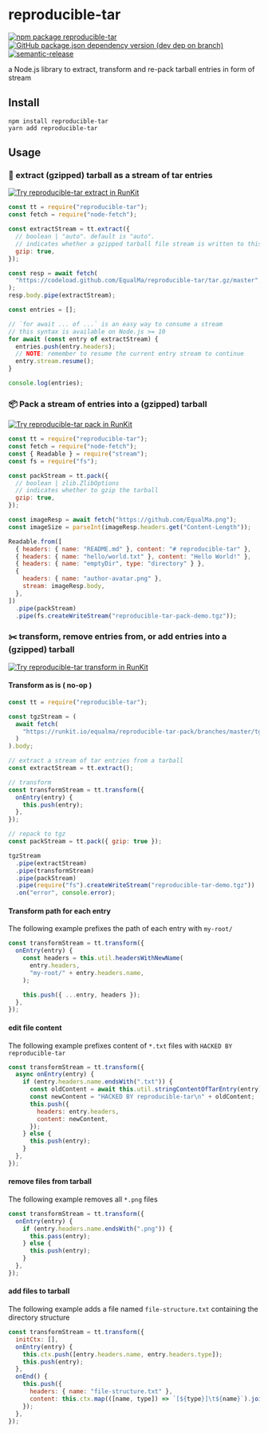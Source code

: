 # reproducible-tar

[![npm package reproducible-tar](https://img.shields.io/npm/v/reproducible-tar?style=flat-square)](http://npm.im/reproducible-tar)
[![GitHub package.json dependency version (dev dep on branch)](https://img.shields.io/github/package-json/dependency-version/EqualMa/reproducible-tar/dev/typescript?style=flat-square)]()
[![semantic-release](https://img.shields.io/badge/%20%20%F0%9F%93%A6%F0%9F%9A%80-semantic--release-e10079.svg?style=flat-square)](https://github.com/semantic-release/semantic-release)

a Node.js library to extract, transform and re-pack tarball entries in form of stream

## Install

```shell
npm install reproducible-tar
yarn add reproducible-tar
```

## Usage

### :telescope: extract (gzipped) tarball as a stream of tar entries

[![Try reproducible-tar extract in RunKit](https://img.shields.io/badge/%F0%9F%94%AD%20try%20in-RunKit-f55fa6.svg?labelColor=green&style=for-the-badge)](https://runkit.com/equalma/reproducible-tar-extract)

```js
const tt = require("reproducible-tar");
const fetch = require("node-fetch");

const extractStream = tt.extract({
  // boolean | "auto". default is "auto".
  // indicates whether a gzipped tarball file stream is written to this stream
  gzip: true,
});

const resp = await fetch(
  "https://codeload.github.com/EqualMa/reproducible-tar/tar.gz/master",
);
resp.body.pipe(extractStream);

const entries = [];

// `for await ... of ...` is an easy way to consume a stream
// this syntax is available on Node.js >= 10
for await (const entry of extractStream) {
  entries.push(entry.headers);
  // NOTE: remember to resume the current entry stream to continue
  entry.stream.resume();
}

console.log(entries);
```

### :package: Pack a stream of entries into a (gzipped) tarball

[![Try reproducible-tar pack in RunKit](https://img.shields.io/badge/%F0%9F%93%A6%20try%20in-RunKit-f55fa6.svg?labelColor=green&style=for-the-badge)](https://runkit.com/equalma/reproducible-tar-pack)

```js
const tt = require("reproducible-tar");
const fetch = require("node-fetch");
const { Readable } = require("stream");
const fs = require("fs");

const packStream = tt.pack({
  // boolean | zlib.ZlibOptions
  // indicates whether to gzip the tarball
  gzip: true,
});

const imageResp = await fetch("https://github.com/EqualMa.png");
const imageSize = parseInt(imageResp.headers.get("Content-Length"));

Readable.from([
  { headers: { name: "README.md" }, content: "# reproducible-tar" },
  { headers: { name: "hello/world.txt" }, content: "Hello World!" },
  { headers: { name: "emptyDir", type: "directory" } },
  {
    headers: { name: "author-avatar.png" },
    stream: imageResp.body,
  },
])
  .pipe(packStream)
  .pipe(fs.createWriteStream("reproducible-tar-pack-demo.tgz"));
```

### :scissors: transform, remove entries from, or add entries into a (gzipped) tarball

[![Try reproducible-tar transform in RunKit](https://img.shields.io/badge/%E2%9C%82%EF%B8%8Ftry%20in-RunKit-f55fa6.svg?labelColor=green&style=for-the-badge)](https://runkit.com/equalma/reproducible-tar)

#### Transform as is ( no-op )

```js
const tt = require("reproducible-tar");

const tgzStream = (
  await fetch(
    "https://runkit.io/equalma/reproducible-tar-pack/branches/master/tgz",
  )
).body;

// extract a stream of tar entries from a tarball
const extractStream = tt.extract();

// transform
const transformStream = tt.transform({
  onEntry(entry) {
    this.push(entry);
  },
});

// repack to tgz
const packStream = tt.pack({ gzip: true });

tgzStream
  .pipe(extractStream)
  .pipe(transformStream)
  .pipe(packStream)
  .pipe(require("fs").createWriteStream("reproducible-tar-demo.tgz"))
  .on("error", console.error);
```

#### Transform path for each entry

The following example prefixes the path of each entry with `my-root/`

```js
const transformStream = tt.transform({
  onEntry(entry) {
    const headers = this.util.headersWithNewName(
      entry.headers,
      "my-root/" + entry.headers.name,
    );

    this.push({ ...entry, headers });
  },
});
```

#### edit file content

The following example prefixes content of `*.txt` files with `HACKED BY reproducible-tar`

```js
const transformStream = tt.transform({
  async onEntry(entry) {
    if (entry.headers.name.endsWith(".txt")) {
      const oldContent = await this.util.stringContentOfTarEntry(entry);
      const newContent = "HACKED BY reproducible-tar\n" + oldContent;
      this.push({
        headers: entry.headers,
        content: newContent,
      });
    } else {
      this.push(entry);
    }
  },
});
```

#### remove files from tarball

The following example removes all `*.png` files

```js
const transformStream = tt.transform({
  onEntry(entry) {
    if (entry.headers.name.endsWith(".png")) {
      this.pass(entry);
    } else {
      this.push(entry);
    }
  },
});
```

#### add files to tarball

The following example adds a file named `file-structure.txt` containing the directory structure

```js
const transformStream = tt.transform({
  initCtx: [],
  onEntry(entry) {
    this.ctx.push([entry.headers.name, entry.headers.type]);
    this.push(entry);
  },
  onEnd() {
    this.push({
      headers: { name: "file-structure.txt" },
      content: this.ctx.map(([name, type]) => `[${type}]\t${name}`).join("\n"),
    });
  },
});
```
